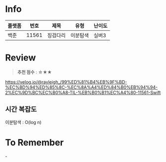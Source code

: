 # Info
|플랫폼|번호|제목|유형|난이도|
|----|----|----|----|----|
|백준|11561|징검다리|이분탐색|실버3|

# Review
> **추천 점수** : ☆★★

https://velog.io/@rayleigh_/99%ED%81%B4%EB%9F%BD-%EC%BD%94%ED%85%8C-%EC%8A%A4%ED%84%B0%EB%94%94-2%EC%9D%BC%EC%B0%A8-TIL-%EB%B0%B1%EC%A4%80-11561-Swift

## 시간 복잡도
이분탐색 : O(log n)

# To Remember
\-